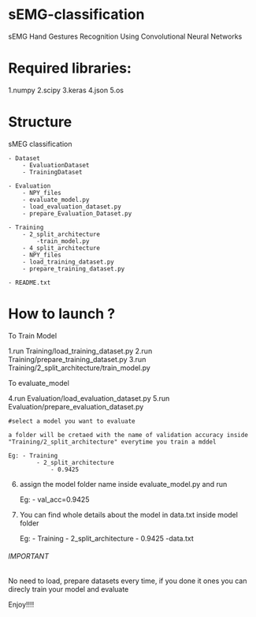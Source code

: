 # sEMG-classification
sEMG Hand Gestures Recognition Using Convolutional Neural Networks

# Required libraries: 

1.numpy
2.scipy
3.keras
4.json
5.os

# Structure

sMEG classification

	- Dataset
		- EvaluationDataset
		- TrainingDataset

	- Evaluation
		- NPY_files
		- evaluate_model.py
		- load_evaluation_dataset.py
		- prepare_Evaluation_Dataset.py

	- Training
		- 2_split_architecture
			-train_model.py
		- 4_split_architecture
		- NPY_files
		- load_training_dataset.py
		- prepare_training_dataset.py

	- README.txt


# How to launch ?

To Train Model

1.run Training/load_training_dataset.py
2.run Training/prepare_training_dataset.py
3.run Training/2_split_architecture/train_model.py


To evaluate_model

4.run Evaluation/load_evaluation_dataset.py
5.run Evaluation/prepare_evaluation_dataset.py

	#select a model you want to evaluate 

	a folder will be cretaed with the name of validation accuracy inside  
	"Training/2_split_architecture" everytime you train a mddel

	Eg: - Training
			- 2_split_architecture
				- 0.9425

6. assign the model folder name inside evaluate_model.py and run

	Eg: - val_acc=0.9425


7. You can find whole details about the model in data.txt inside model folder

	Eg: - Training
			- 2_split_architecture
				- 0.9425
					-data.txt



###### IMPORTANT #######

No need to load, prepare datasets every time, if you done it ones
you can direcly train your model and evaluate 

Enjoy!!!!
